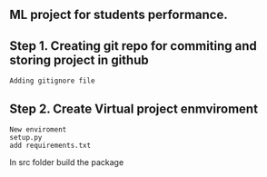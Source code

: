 ## ML project for students performance.

## Step 1. Creating git repo for commiting and storing project in github
    Adding gitignore file

## Step 2. Create Virtual project enmviroment
    New enviroment
    setup.py
    add requirements.txt

In src folder build the package 
    

